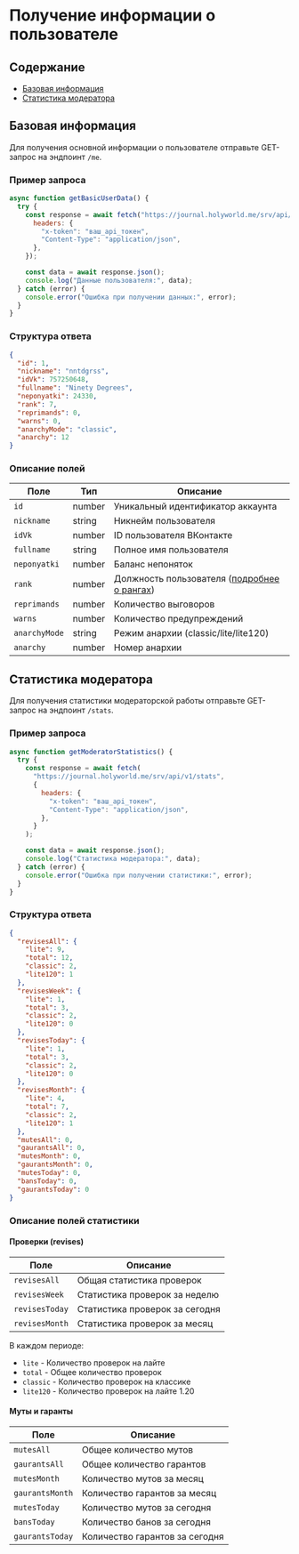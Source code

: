 # Получение информации о пользователе

## Содержание

- [Базовая информация](#базовая-информация)
- [Статистика модератора](#статистика-модератора)

## Базовая информация

Для получения основной информации о пользователе отправьте GET-запрос на эндпоинт `/me`.

### Пример запроса

```javascript
async function getBasicUserData() {
  try {
    const response = await fetch("https://journal.holyworld.me/srv/api/v1/me", {
      headers: {
        "x-token": "ваш_api_токен",
        "Content-Type": "application/json",
      },
    });

    const data = await response.json();
    console.log("Данные пользователя:", data);
  } catch (error) {
    console.error("Ошибка при получении данных:", error);
  }
}
```

### Структура ответа

```json
{
  "id": 1,
  "nickname": "nntdgrss",
  "idVk": 757250648,
  "fullname": "Ninety Degrees",
  "neponyatki": 24330,
  "rank": 7,
  "reprimands": 0,
  "warns": 0,
  "anarchyMode": "classic",
  "anarchy": 12
}
```

### Описание полей

| Поле          | Тип    | Описание                                              |
| ------------- | ------ | ----------------------------------------------------- |
| `id`          | number | Уникальный идентификатор аккаунта                     |
| `nickname`    | string | Никнейм пользователя                                  |
| `idVk`        | number | ID пользователя ВКонтакте                             |
| `fullname`    | string | Полное имя пользователя                               |
| `neponyatki`  | number | Баланс непоняток                                      |
| `rank`        | number | Должность пользователя ([подробнее о рангах](/ranks)) |
| `reprimands`  | number | Количество выговоров                                  |
| `warns`       | number | Количество предупреждений                             |
| `anarchyMode` | string | Режим анархии (classic/lite/lite120)                  |
| `anarchy`     | number | Номер анархии                                         |

## Статистика модератора

Для получения статистики модераторской работы отправьте GET-запрос на эндпоинт `/stats`.

### Пример запроса

```javascript
async function getModeratorStatistics() {
  try {
    const response = await fetch(
      "https://journal.holyworld.me/srv/api/v1/stats",
      {
        headers: {
          "x-token": "ваш_api_токен",
          "Content-Type": "application/json",
        },
      }
    );

    const data = await response.json();
    console.log("Статистика модератора:", data);
  } catch (error) {
    console.error("Ошибка при получении статистики:", error);
  }
}
```

### Структура ответа

```json
{
  "revisesAll": {
    "lite": 9,
    "total": 12,
    "classic": 2,
    "lite120": 1
  },
  "revisesWeek": {
    "lite": 1,
    "total": 3,
    "classic": 2,
    "lite120": 0
  },
  "revisesToday": {
    "lite": 1,
    "total": 3,
    "classic": 2,
    "lite120": 0
  },
  "revisesMonth": {
    "lite": 4,
    "total": 7,
    "classic": 2,
    "lite120": 1
  },
  "mutesAll": 0,
  "gaurantsAll": 0,
  "mutesMonth": 0,
  "gaurantsMonth": 0,
  "mutesToday": 0,
  "bansToday": 0,
  "gaurantsToday": 0
}
```

### Описание полей статистики

#### Проверки (revises)

| Поле           | Описание                       |
| -------------- | ------------------------------ |
| `revisesAll`   | Общая статистика проверок      |
| `revisesWeek`  | Статистика проверок за неделю  |
| `revisesToday` | Статистика проверок за сегодня |
| `revisesMonth` | Статистика проверок за месяц   |

В каждом периоде:

- `lite` - Количество проверок на лайте
- `total` - Общее количество проверок
- `classic` - Количество проверок на классике
- `lite120` - Количество проверок на лайте 1.20

#### Муты и гаранты

| Поле            | Описание                       |
| --------------- | ------------------------------ |
| `mutesAll`      | Общее количество мутов         |
| `gaurantsAll`   | Общее количество гарантов      |
| `mutesMonth`    | Количество мутов за месяц      |
| `gaurantsMonth` | Количество гарантов за месяц   |
| `mutesToday`    | Количество мутов за сегодня    |
| `bansToday`     | Количество банов за сегодня    |
| `gaurantsToday` | Количество гарантов за сегодня |
